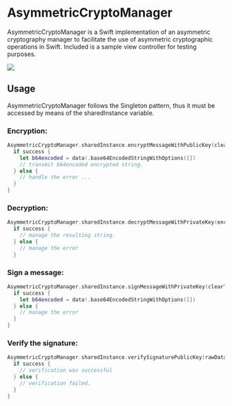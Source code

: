 # AsymmetricCryptoManager
AsymmetricCryptoManager is a Swift implementation of an asymmetric cryptography manager to facilitate the use of asymmetric cryptographic operations in Swift. Included is a sample view controller for testing purposes.

![](http://digitalleaves.com/blog/wp-content/uploads/2015/10/ezgif.com-optimize.gif)

## Usage

AsymmetricCryptoManager follows the Singleton pattern, thus it must be accessed by means of the sharedInstance variable.

### Encryption: 

```swift
AsymmetricCryptoManager.sharedInstance.encryptMessageWithPublicKey(clearText) { (success, data, error) -> Void in
  if success {
    let b64encoded = data!.base64EncodedStringWithOptions([])
    // transmit b64encoded encrypted string.
  } else { 
    // handle the error ...
  }
}
```

### Decryption:

```swift
AsymmetricCryptoManager.sharedInstance.decryptMessageWithPrivateKey(encryptedData) { (success, result, error) -> Void in
  if success {
    // manage the resulting string.  
  } else {
    // manage the error
  }
```

### Sign a message:

```swift
AsymmetricCryptoManager.sharedInstance.signMessageWithPrivateKey(clearText) { (success, data, error) -> Void in
  if success {
    let b64encoded = data!.base64EncodedStringWithOptions([])
  } else {
    // manage the error
  }
}
```

### Verify the signature:

```swift
AsymmetricCryptoManager.sharedInstance.verifySignaturePublicKey(rawData, signatureData: signatureData) { (success, error) -> Void in
  if success {
    // verification was successful
  } else {
    // verification failed.
  }
}
```
